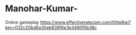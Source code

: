 # Manohar-Kumar-
Online gameplay 
https://www.effectiveratecpm.com/t0tie8wi?key=032c20bd6a30eb839f6e3e3480f5b38c
